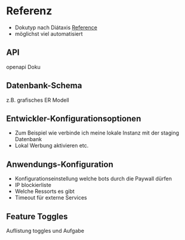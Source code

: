 # Referenz

- Dokutyp nach Diátaxis [Reference](glossary.md#reference)
- möglichst viel automatisiert

## API

openapi Doku

## Datenbank-Schema

z.B. grafisches ER Modell

## Entwickler-Konfigurationsoptionen

- Zum Beispiel wie verbinde ich meine lokale Instanz mit der staging
    Datenbank
- Lokal Werbung aktivieren etc.

## Anwendungs-Konfiguration

- Konfigurationseinstellung welche bots durch die Paywall dürfen
- IP blockierliste
- Welche Ressorts es gibt
- Timeout für externe Services

## Feature Toggles

Auflistung toggles und Aufgabe
